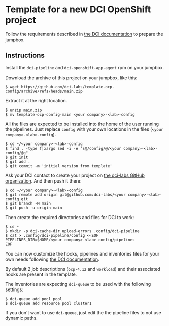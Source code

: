 # Template for a new DCI OpenShift project

Follow the requirements described in [the DCI
documentation](https://docs.distributed-ci.io/dci-openshift-agent/#systems-requirements)
to prepare the jumpbox.

## Instructions

Install the `dci-pipeline` and `dci-openshift-app-agent` rpm on your jumpbox.

Download the archive of this project on your jumpbox, like this:

```ShellSession
$ wget https://github.com/dci-labs/template-ocp-config/archive/refs/heads/main.zip
```

Extract it at the right location.

```ShellSession
$ unzip main.zip
$ mv template-ocp-config-main <your company>-<lab>-config
```

All the files are expected to be installed into the home of the user
running the pipelines. Just replace `config` with your own locations
in the files (`<your company>-<lab>-config`).

```ShellSession
$ cd ~/<your company>-<lab>-config
$ find . -type f|xargs sed -i -e "s@/config/@/<your company>-<lab>-config/@g"
$ git init
$ git add .
$ git commit -m 'initial version from template'
```

Ask your DCI contact to create your project on [the dci-labs GitHub
organization](https://github.com/dci-labs). And then push it there:

```ShellSession
$ cd ~/<your company>-<lab>-config
$ git remote add origin git@github.com:dci-labs/<your company>-<lab>-config.git
$ git branch -M main
$ git push -u origin main
```

Then create the required directories and files for DCI to work:

```ShellSession
$ cd ~
$ mkdir -p dci-cache-dir upload-errors .config/dci-pipeline
$ cat > .config/dci-pipeline/config <<EOF
PIPELINES_DIR=$HOME/<your company>-<lab>-config/pipelines
EOF
```

You can now customize the hooks, pipelines and inventories files for
your own needs following [the DCI documentation](https://docs.distributed-ci.io/).

By default 2 job descriptions (`ocp-4.12` and `workload`) and their
associated hooks are present in the template.

The inventories are expecting `dci-queue` to be used with the
following settings:

```ShellSession
$ dci-queue add pool pool
$ dci-queue add resource pool cluster1
```

If you don't want to use `dci-queue`, just edit the the pipeline files
to not use dynamic paths.
